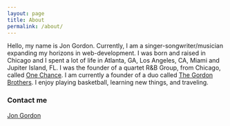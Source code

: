 ```yaml
---
layout: page
title: About
permalink: /about/
---
```


Hello, my name is Jon Gordon.  Currently, I am a singer-songwriter/musician expanding my horizons in web-development.  I was born and raised in Chicago and I spent a lot of life in Atlanta, GA, Los Angeles, CA, Miami and Jupiter Island, FL.  I was the founder of a quartet R&B Group, from Chicago, called <a href="http://en.wikipedia.org/wiki/One_Chance_(group)">One Chance</a>.  I am currently a founder of a duo called <a href="http://www.tgbrothers.com/">The Gordon Brothers</a>. I enjoy playing basketball, learning new things, and traveling.

### Contact me

[Jon Gordon](mailto:jongordon.biz@gmail.com)
